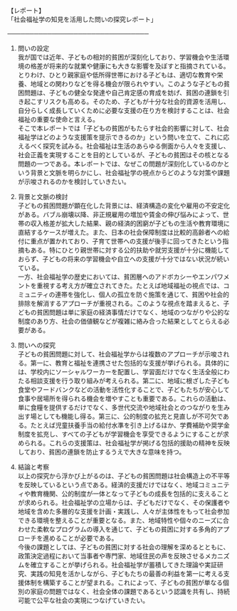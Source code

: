 【レポート】  
「社会福祉学の知見を活用した問いの探究レポート」

────────────────────────────────

1. 問いの設定  
我が国では近年、子どもの相対的貧困が深刻化しており、学習機会や生活環境の格差が将来的な就業や健康にも大きな影響を及ぼすと指摘されている。とりわけ、ひとり親家庭や低所得世帯における子どもは、適切な教育や栄養、地域との関わりなどを得る機会が限られやすい。このような子どもの貧困問題は、子どもの健全な発達や自己肯定感の育成を妨げ、貧困の連鎖を引き起こすリスクも高める。そのため、子どもが十分な社会的資源を活用し、自分らしく成長していくために必要な支援の在り方を検討することは、社会福祉の重要な使命と言える。  
そこで本レポートでは「子どもの貧困がもたらす社会的影響に対して、社会福祉学はどのような支援策を提示できるのか」という問いを立て、これに応えるべく探究を試みる。社会福祉は生活のあらゆる側面から人々を支援し、社会正義を実現することを目的としているが、子どもの貧困はその核となる問題の一つである。本レポートでは、なぜこの問題が深刻化しているのかという背景と文脈を明らかにし、社会福祉学の視点からどのような対策や課題が示唆されるのかを検討していきたい。

2. 背景と文脈の検討  
子どもの貧困問題が顕在化した背景には、経済構造の変化や雇用の不安定化がある。バブル崩壊以降、非正規雇用の増加や賃金の伸び悩みによって、世帯の収入格差が拡大した結果、親の経済的困窮が子どもの生活や教育環境に直結するケースが増えた。また、日本の社会保障制度は比較的高齢者への給付に重点が置かれており、子育て世帯への支援が後手に回ってきたという指摘もある。特にひとり親世帯に対する公的扶助や就労支援が十分に機能しておらず、子どもの将来の学習機会や自立への支援が十分ではない状況が続いている。  
一方、社会福祉学の歴史においては、貧困層へのアドボカシーやエンパワメントを重視する考え方が確立されてきた。たとえば地域福祉の視点では、コミュニティの連帯を強化し、個人の孤立を防ぐ施策を通じて、貧困や社会的排除を解消するアプローチが重視される。このような視点を踏まえると、子どもの貧困問題は単に家庭の経済事情だけでなく、地域のつながりや公的な制度のあり方、社会の価値観などが複雑に絡み合った結果としてとらえる必要がある。

3. 問いへの探究  
子どもの貧困問題に対して、社会福祉学からは複数のアプローチが示唆される。第一に、教育と福祉を連携させた包括的な支援が挙げられる。具体的には、学校内にソーシャルワーカーを配置し、学習面だけでなく生活全般にわたる相談支援を行う取り組みが考えられる。第二に、地域に根ざした子ども食堂やフードバンクなどの活動を活性化することで、子どもたちが安心して食事や居場所を得られる機会を増やすことも重要である。これらの活動は、単に食糧を提供するだけでなく、多世代交流や地域社会とのつながりを生み出す場としても機能し得る。第三に、公的制度の拡充と見直しが不可欠である。たとえば児童扶養手当の給付水準を引き上げるほか、学費補助や奨学金制度を拡充し、すべての子どもが学習機会を享受できるようにすることが求められる。これらの支援策は、社会福祉学が掲げる包括的援助の精神を反映しており、貧困の連鎖を防止するうえで大きな意味を持つ。

4. 結論と考察  
以上の探究から浮かび上がるのは、子どもの貧困問題は社会構造上の不平等を反映しているという点である。経済的支援だけではなく、地域コミュニティや教育機関、公的制度が一体となって子どもの成長を包括的に支えることが求められる。社会福祉学の立場からは、子どもだけでなく、その保護者や地域を含めた多層的な支援を計画・実践し、人々が主体性をもって社会参加できる環境を整えることが重要となる。また、地域特性や個々のニーズに合わせた柔軟なプログラムの導入を通じて、子どもの貧困に対する多角的アプローチを進めることが必要である。  
今後の課題としては、子どもの貧困に対する社会の理解を深めるとともに、政策決定過程において当事者や専門家、地域住民の声を反映させるメカニズムを確立することが挙げられる。社会福祉学が蓄積してきた理論や実証研究、実践の知見を活かしながら、子どもたちの最善の利益を第一に考える支援体制を構築することが望まれる。これによって、子どもの貧困が単なる個別の家庭の問題ではなく、社会全体の課題であるという認識を共有し、持続可能で公平な社会の実現につなげていきたい。